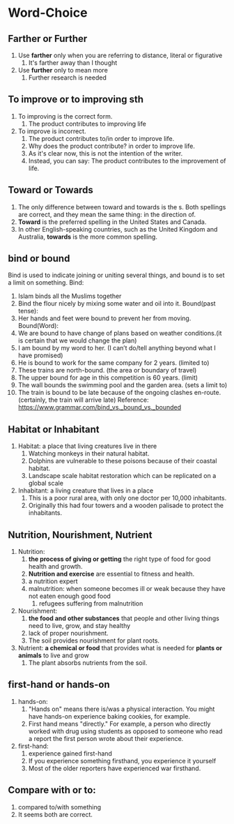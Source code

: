 # Word-Choice

## Farther or Further
1. Use **farther** only when you are referring to distance, literal or figurative
   1. It's farther away than I thought
2. Use **further** only to mean more
   1. Further research is needed

## To improve or to improving sth
1. To improving is the correct form.
   1. The product contributes to improving life
2. To improve is incorrect.
   1. The product contributes to/in order to improve life.
   2. Why does the product contribute? in order to improve life.
   3. As it's clear now, this is not the intention of the writer.
   4. Instead, you can say: The product contributes to the improvement of life.

## Toward or Towards
1. The only difference between toward and towards is the s. Both spellings are correct, and they mean the same thing: in the direction of.
2. **Toward** is the preferred spelling in the United States and Canada. 
3. In other English-speaking countries, such as the United Kingdom and Australia, **towards** is the more common spelling.

## bind or bound
Bind is used to indicate joining or uniting several things, and bound is to set a limit on something.
Bind: 
1. Islam binds all the Muslims together
2. Bind the flour nicely by mixing some water and oil into it.
Bound(past tense):
3. Her hands and feet were bound to prevent her from moving.
Bound(Word):
4. We are bound to have change of plans based on weather conditions.(it is certain that we would change the plan)
5. I am bound by my word to her. (I can’t do/tell anything beyond what I have promised)
6. He is bound to work for the same company for 2 years. (limited to)
7. These trains are north-bound. (the area or boundary of travel)
8. The upper bound for age in this competition is 60 years. (limit)
9. The wall bounds the swimming pool and the garden area. (sets a limit to)
10. The train is bound to be late because of the ongoing clashes en-route. (certainly, the train will arrive late)
Reference: https://www.grammar.com/bind_vs._bound_vs._bounded

## Habitat or Inhabitant
1. Habitat: a place that living creatures live in there
   1. Watching monkeys in their natural habitat.
   2. Dolphins are vulnerable to these poisons because of their coastal habitat.
   3. Landscape scale habitat restoration which can be replicated on a global scale
2. Inhabitant: a living creature that lives in a place
   1. This is a poor rural area, with only one doctor per 10,000 inhabitants.
   2. Originally this had four towers and a wooden palisade to protect the inhabitants.

## Nutrition, Nourishment, Nutrient
1. Nutrition:
   1. **the process of giving or getting** the right type of food for good health and growth.
   2. **Nutrition and exercise** are essential to fitness and health.
   3. a nutrition expert
   4. malnutrition: when someone becomes ill or weak because they have not eaten enough good food
      1. refugees suffering from malnutrition
2. Nourishment:
   1. **the food and other substances** that people and other living things need to live, grow, and stay healthy
   2. lack of proper nourishment.
   3. The soil provides nourishment for plant roots.
3. Nutrient: **a chemical or food** that provides what is needed for **plants or animals** to live and grow
   1. The plant absorbs nutrients from the soil.

## first-hand or hands-on
1. hands-on:
   1. "Hands on" means there is/was a physical interaction. You might have hands-on experience baking cookies, for example.
   2. First hand means "directly." For example, a person who directly worked with drug using students as opposed to someone who read a report the first person wrote about their experience.
2. first-hand:
   1. experience gained first-hand
   2. If you experience something firsthand, you experience it yourself
   3. Most of the older reporters have experienced war firsthand.

## Compare with or to:
1. compared to/with something
2. It seems both are correct.